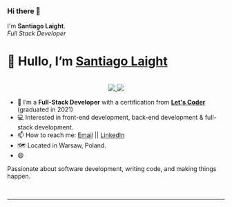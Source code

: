 ### Hi there 👋
I'm **Santiago Laight**. <br>
_Full Stack Developer_

<!--
**snlaight/snlaight** is a ✨ _special_ ✨ repository because its `README.md` (this file) appears on your GitHub profile.
 -->

# 👋 Hullo, I’m [Santiago Laight](https://github.com/snlaight)
<!-- https://shields.io/ -->
<p align="center"><br/>
 <a href="https://www.linkedin.com/in/santiago-laight/">
  <img src="https://img.shields.io/badge/linkedin-Santiago%20Laight-blue?style=flat-square&logo=linkedin">
 </a>
 <a href="mailto:snlaight10@gmail.com">
  <img src="https://img.shields.io/badge/Email-snlaight10%40gmail.com-red?style=flat-square&logo=gmail&logoColor=white">
 </a>
</p>

- 📄 I’m a **Full-Stack Developer** with a certification from <a href="https://letscoder.com">**Let's Coder**</a> (graduated in 2021)
- 💻 Interested in front-end development, back-end development & full-stack development. 
- 📫 How to reach me: [Email](mailto:snlaight10@gmail.com "snlaight10@gmail.com") || [LinkedIn](https://www.linkedin.com/in/santiago-laight/ "santiago-laight")
- 🗺️ Located in Warsaw, Poland. 
- 😄 
<!-- - 📝 [CV/Resume](https://github.com/Tim-W-James/Tim-W-James/blob/main/Tim%20W%20James%20CV.pdf "CV/Resume") -->

Passionate about software development, writing code, and making things happen.
<br>
<!-- https://github.com/anuraghazra/github-readme-stats -->
<!--
![Top Langs](https://github-readme-stats.vercel.app/api/top-langs/?username=Tim-W-James&theme=tokyonight&count_private=true&langs_count=8&layout=compact&hide=ASP.NET,ShaderLab,c,Jupyter%20Notebook)
![Tim's github stats](https://github-readme-stats.vercel.app/api/?username=Tim-W-James&show_icons=true&theme=tokyonight&count_private=true&hide_rank=true&line_height=24) <!--&hide=contribs -->
<br>

---
<!--
### 🖥️ Major Projects
<!-- table 
| Year | Title                                    | Technologies                           |
|------|------------------------------------------|----------------------------------------|
| 2021 | [ANU TechLauncher VR Group Project](https://sites.google.com/view/2021-s2-techlauncher-dreams/home "Project Landing Page") | ![Unity3D](https://img.shields.io/badge/-Unity3D-black?style=flat-square&logo=unity) ![C#](https://img.shields.io/badge/-C%23-black?style=flat-square&logo=csharp) ![Oculus](https://img.shields.io/badge/-Oculus-black?style=flat-square&logo=oculus) ![Blender](https://img.shields.io/badge/-Blender-black?style=flat-square&logo=blender) ![Premiere](https://img.shields.io/badge/-Premiere-black?style=flat-square&logo=adobepremierepro)|
| 2021 | [Professional Business Website](https://github.com/Tim-W-James/Journeys-Continue-Website "Website") | ![HTML](https://img.shields.io/badge/-HTML5-black?style=flat-square&logo=html5) ![CSS](https://img.shields.io/badge/-CSS3-black?style=flat-square&logo=css3) ![JavaScript](https://img.shields.io/badge/-JavaScript-black?style=flat-square&logo=javascript) ![PHP](https://img.shields.io/badge/-PHP-black?style=flat-square&logo=php) ![Bootstrap](https://img.shields.io/badge/-Bootstrap-black?style=flat-square&logo=bootstrap) |
| 2021 | [Machine Learning Data Visualizations & Analysis](https://github.com/Tim-W-James/Python-Data-Reference-Code "My Python Reference Code") | ![Python](https://img.shields.io/badge/-Python-black?style=flat-square&logo=python) ![NumPy](https://img.shields.io/badge/-NumPy-black?style=flat-square&logo=numpy) ![SQLite](https://img.shields.io/badge/-SQLite-black?style=flat-square&logo=sqlite) ![Matplotlib](https://img.shields.io/badge/-Matplotlib-black?style=flat-square) |
| 2020 | [GPS Android App Game](https://github.com/Tim-W-James/Java-GPS-Android-Game) | ![Java](https://img.shields.io/badge/-Java-black?style=flat-square&logo=java&logoColor=red) ![Android Studio](https://img.shields.io/badge/-Android%20Studio-black?style=flat-square&logo=androidstudio) ![Firebase](https://img.shields.io/badge/-Firebase-black?style=flat-square&logo=firebase) |
| 2020 | [Digital Synthesizer ADSR Envelope](https://github.com/Tim-W-James/ARMv7-Digital-Synthesizer-ADSR) | ![ARMv7 Assembly](https://img.shields.io/badge/-ARMv7%20Assembly-black?style=flat-square) |
| 2020 | [Synchronous Serial Message Passing](https://github.com/Tim-W-James/ARMv7-Synchronous-Serial-Message-Passing) | ![ARMv7 Assembly](https://img.shields.io/badge/-ARMv7%20Assembly-black?style=flat-square) |
| 2019 | [Interactive Procedurally Generated Text Experience](https://github.com/Tim-W-James/JavaScript-Interactive-Procedural-Text-Experience) | ![JavaScript](https://img.shields.io/badge/-JavaScript-black?style=flat-square&logo=javascript) ![p5js](https://img.shields.io/badge/-p5.js-black?style=flat-square&logo=p5dotjs) |
| 2019 | [Block Puzzle Game](https://github.com/Tim-W-James/Java-Block-Puzzle-Game) | ![Java](https://img.shields.io/badge/-Java-black?style=flat-square&logo=java&logoColor=red) ![JavaFX](https://img.shields.io/badge/-JavaFX-black?style=flat-square) |
| 2019 | [Minimax AI for Sushi Go](https://github.com/Tim-W-James/Sushi-Go-AI) | ![Haskell](https://img.shields.io/badge/-Haskell-black?style=flat-square&logo=haskell) |
| 2018 | [2D Game Level Procedural Generation](https://github.com/Tim-W-James/Time-Travel-Roguelite-Game "Part of a Larger Project") | ![Unity3D](https://img.shields.io/badge/-Unity3D-black?style=flat-square&logo=unity) ![C#](https://img.shields.io/badge/-C%23-black?style=flat-square&logo=csharp) |
| 2018 | [Raspberry Pi Weather System](https://github.com/Tim-W-James/Raspberry-Pi-Weather-Station) | ![Raspberry Pi](https://img.shields.io/badge/-Raspberry%20Pi-black?style=flat-square&logo=raspberrypi&logoColor=red) ![Python](https://img.shields.io/badge/-Python-black?style=flat-square&logo=python) |
| 2018 | [Rover with Autonomous Mapping](https://github.com/Tim-W-James/Arduino-Autonomous-Rover) | ![Arduino](https://img.shields.io/badge/-Arduino-black?style=flat-square&logo=arduino) ![C++](https://img.shields.io/badge/-C%2B%2B-black?style=flat-square&logo=c%2B%2B) |

<br>
Most of my university work can be found on <a href="https://gitlab.cecs.anu.edu.au/u6947396">GitLab</a>, however this is only accessible to ANU students. Most of my projects have been copyied across to GitHub.

---

### 🛠️ Familiar Technologies
![Java](https://img.shields.io/badge/-Java-black?style=flat-square&logo=java&logoColor=red)
![Python](https://img.shields.io/badge/-Python-black?style=flat-square&logo=python)
![C#](https://img.shields.io/badge/-C%23-black?style=flat-square&logo=csharp)
![JavaScript](https://img.shields.io/badge/-JavaScript-black?style=flat-square&logo=javascript)
![Haskell](https://img.shields.io/badge/-Haskell-black?style=flat-square&logo=haskell)
![ARMv7 Assembly](https://img.shields.io/badge/-ARMv7%20Assembly-black?style=flat-square)
![Ada](https://img.shields.io/badge/-Ada-black?style=flat-square)
![HTML](https://img.shields.io/badge/-HTML5-black?style=flat-square&logo=html5)
![CSS](https://img.shields.io/badge/-CSS3-black?style=flat-square&logo=css3)
![SQL](https://img.shields.io/badge/-SQL-black?style=flat-square&logo=postgresql&logoColor=blue)
![Firebase](https://img.shields.io/badge/-Firebase-black?style=flat-square&logo=firebase)
![Unity3D](https://img.shields.io/badge/-Unity3D-black?style=flat-square&logo=unity)
![Unreal Engine](https://img.shields.io/badge/-Unreal%20Engine-black?style=flat-square&logo=unrealengine)
![VSCode](https://img.shields.io/badge/-VSCode-black?style=flat-square&logo=visualstudiocode&logoColor=blue)
![Atom](https://img.shields.io/badge/-Atom-black?style=flat-square&logo=atom&logoColor=green)
![IntelliJ IDEA](https://img.shields.io/badge/-IntelliJ%20IDEA-black?style=flat-square&logo=intellijidea)
![Jupyter Lab](https://img.shields.io/badge/-Jupyter%20Lab-black?style=flat-square&logo=jupyter)
![Arduino](https://img.shields.io/badge/-Arduino-black?style=flat-square&logo=arduino)
![Raspberry Pi](https://img.shields.io/badge/-Raspberry%20Pi-black?style=flat-square&logo=raspberrypi&logoColor=red)
![AdobeCC](https://img.shields.io/badge/-AdobeCC-black?style=flat-square&logo=adobecreativecloud&logoColor=red)
![Git](https://img.shields.io/badge/-Git-black?style=flat-square&logo=git)
![Ubuntu](https://img.shields.io/badge/-Ubuntu-black?style=flat-square&logo=ubuntu)
![Windows](https://img.shields.io/badge/-Windows-black?style=flat-square&logo=windows&logoColor=blue)

---

### 🧔 What I do when I'm not writing code
- ✨ **Interests**: Hiking, Creative Writing, Philosophy, Guitar, Board Games, Astronomy
- 🎮 **Video Games**: Hollow Knight, Monster Hunter, Subnautica
- 🎥 **Movies**: Bladerunner 2049, Mad Max: Fury Road, What We Do in the Shadows
- 📺 **TV Shows**: The Expanse, Breaking Bad, Game of Thrones
- 📚 **Books**: Dune
- 🎵 **Music**: Tame Impala

-->

<!--
Here are some ideas to get you started:

- 🔭 I’m currently working on ...
- 🌱 I’m currently learning ...
- 👯 I’m looking to collaborate on ...
- 🤔 I’m looking for help with ...
- 💬 Ask me about ...
- 📫 How to reach me: ...
- 😄 Pronouns: ...
- ⚡ Fun fact: ...
-->
